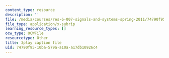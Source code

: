 ```yaml
---
content_type: resource
description: ''
file: /media/courses/res-6-007-signals-and-systems-spring-2011/74790f9510ba579aa10aa17db10926c4_nuzA75DpSuw.vtt
file_type: application/x-subrip
learning_resource_types: []
ocw_type: OCWFile
resourcetype: Other
title: 3play caption file
uid: 74790f95-10ba-579a-a10a-a17db10926c4
---
```

